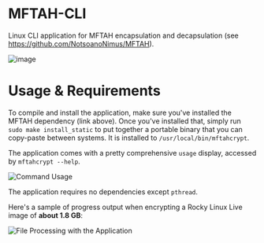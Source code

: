 # MFTAH-CLI
Linux CLI application for MFTAH encapsulation and decapsulation (see https://github.com/NotsoanoNimus/MFTAH).

![image](https://github.com/user-attachments/assets/ecfa7b98-7c7d-47db-b906-8a0ad3ead2fd)


# Usage & Requirements
To compile and install the application, make sure you've installed the MFTAH dependency (link above). Once you've installed that, simply run `sudo make install_static` to put together a portable binary that you can copy-paste between systems. It is installed to `/usr/local/bin/mftahcrypt`.

The application comes with a pretty comprehensive `usage` display, accessed by `mftahcrypt --help`.

![Command Usage](https://github.com/user-attachments/assets/e4a144b4-f827-4d17-b92f-b9d4c1373558)

The application requires no dependencies except `pthread`.

Here's a sample of progress output when encrypting a Rocky Linux Live image of **about 1.8 GB**:

![File Processing with the Application](https://i.ibb.co/4VQn4Yz/Screencastfrom10-18-202404-16-09-PM1-ezgif-com-crop.gif)
